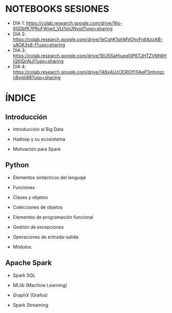 # NOTEBOOKS SESIONES

- DIA 1: https://colab.research.google.com/drive/16s-6GDbfK7PRuFWiwit_VLt1sVJNvstl?usp=sharing
- DIA 2: https://colab.research.google.com/drive/1eCghK1qhMVOhvFrdlAzzAB-sAOA3s8-f?usp=sharing
- DIA 3: https://colab.research.google.com/drive/1EU5SaHjueq0iP6TJHTZVMWHiQXlQnNJI?usp=sharing
- DIA 4: https://colab.research.google.com/drive/148xAUzOERlOf11IAeP3nhrqzcn8vnh88?usp=sharing


# ÍNDICE

## Introducción

- Introducción al Big Data

- Hadoop y su ecosistema

- Motivación para Spark

## Python

- Elementos sintácticos del lenguaje

- Funciones

- Clases y objetos

- Colecciones de objetos

- Elementos de programación funcional

- Gestión de excepciones

- Operaciones de entrada-salida

- Módulos

## Apache Spark

- Spark SQL

- MLlib (Machine Learning)

- GraphX (Grafos)

- Spark Streaming


